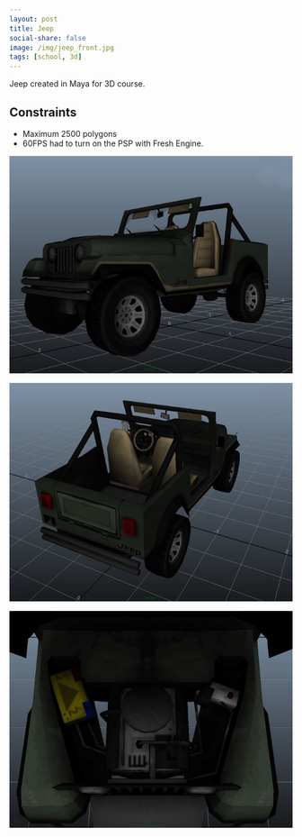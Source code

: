 ```yaml
---
layout: post
title: Jeep
social-share: false
image: /img/jeep_front.jpg
tags: [school, 3d]
---
```


Jeep created in Maya for 3D course.

## Constraints
- Maximum 2500 polygons
- 60FPS had to turn on the PSP with Fresh Engine.

![Jeep Front](/img/jeep_front.jpg)

![Jeep Back](/img/jeep_back.jpg)

![Jeep Engine](/img/jeep_engine.jpg)
